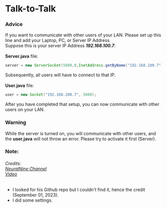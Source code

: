 # Talk-to-Talk


### Advice
If you want to communicate with other users of your LAN. Please set up this line and add your Laptop, PC, or Server IP Address.<br>
Suppose this is your server IP Address ***192.168.100.7***:<br><br>
**Server.java** file:
```JAVA
server = new ServerSocket(5000,0,InetAddress.getByName("192.168.100.7"));
```
Subsequently, all users will have to connect to that IP.<br><br>
**User.java** file:
```JAVA
user = new Socket("192.168.100.7", 5000);
```
After you have completed that setup, you can now communicate with other users on your LAN.

### Warning
While the server is turned on, you will communicate with other users, and the **user.java** will not throw an error. Please try to activate it first (Server).

### Note:<br>
###### Credits: <br>[NeuralNine Channel](https://www.youtube.com/@NeuralNine) <br>[Video](https://www.youtube.com/watch?v=hIc_9Wbn704)
- I looked for his Github repo but I couldn't find it, hence the credit (September 01, 2023). <br>
- I did some settings.
